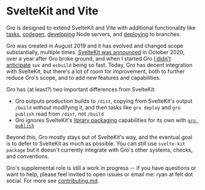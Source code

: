 # SvelteKit and Vite

Gro is designed to extend SvelteKit and Vite with additional functionality
like [tasks](./task.md), [codegen](./gen.md),
[developing](./dev.md) Node servers,
and [deploying](./deploy.md) to branches.

Gro was created in August 2019 and it has evolved and changed scope substantially, multiple times.
[SvelteKit was announced](https://www.youtube.com/watch?v=qSfdtmcZ4d0)
in October 2020, over a year after Gro broke ground,
and when I started Gro [I didn't anticipate](/contributing.md)
`swc` and `esbuild` being so fast.
Today, Gro has decent integration with SvelteKit,
but there's a lot of room for improvement, both to further reduce Gro's scope,
and to add new features and capabilities.

Gro has (at least?) two important differences from SvelteKit:

- Gro outputs production builds to `/dist`,
  copying from SvelteKit's output `/build` without modifying it,
  and then tasks like `gro deploy` and `gro publish` read from `/dist`, not `/build`
- Gro ignores SvelteKit's [library packaging](https://kit.svelte.dev/docs#packaging)
  capabilities for its own with [`gro publish`](./publish.md)

Beyond this, Gro mostly stays out of SvelteKit's way,
and the eventual goal is to defer to SvelteKit as much as possible.
You can still use `svelte-kit package`
but it doesn't currently integrate with Gro's other systems, checks, and conventions.

Gro's supplemental role is still a work in progress --
if you have questions or want to help, please feel invited to open issues
or email me: ryan at felt dot social.
For more see [contributing.md](/contributing.md).
